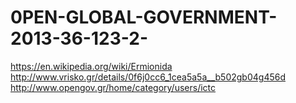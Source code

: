 # 0PEN-GLOBAL-GOVERNMENT-2013-36-123-2-
https://en.wikipedia.org/wiki/Ermionida  http://www.vrisko.gr/details/0f6j0cc6_1cea5a5a__b502gb04g456d http://www.opengov.gr/home/category/users/ictc
